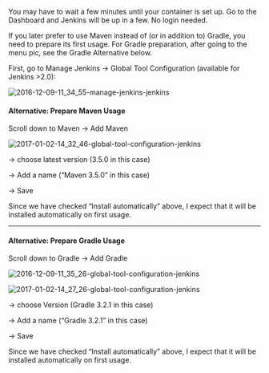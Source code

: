 You may have to wait a few minutes until your container is set up. Go to the Dashboard and Jenkins will be up in a few. No login needed.

If you later prefer to use Maven instead of (or in addition to) Gradle, you need to prepare its first usage. For Gradle preparation, after going to the menu pic, see the Gradle Alternative below.

First, go to Manage Jenkins -> Global Tool Configuration (available for Jenkins >2.0):

![2016-12-09-11_34_55-manage-jenkins-jenkins](https://user-images.githubusercontent.com/558905/37997763-ff645992-31e9-11e8-815e-cb8f28e43f9b.png)

#### Alternative: Prepare Maven Usage

Scroll down to Maven -> Add Maven

![2017-01-02-14_32_46-global-tool-configuration-jenkins](https://user-images.githubusercontent.com/558905/37997310-7e44e76a-31e8-11e8-8cfd-0b260a84995c.png)

-> choose latest version (3.5.0 in this case)

-> Add a name (“Maven 3.5.0” in this case)

-> Save

Since we have checked “Install automatically” above, I expect that it will be installed automatically on first usage.

----

#### Alternative: Prepare Gradle Usage

Scroll down to Gradle -> Add Gradle

![2016-12-09-11_35_26-global-tool-configuration-jenkins](https://user-images.githubusercontent.com/558905/37997254-612332b8-31e8-11e8-8317-76bbaa291e3c.png)


![2017-01-02-14_27_26-global-tool-configuration-jenkins](https://user-images.githubusercontent.com/558905/37997309-7e37eab0-31e8-11e8-9398-1b12e6fecffc.png)

-> choose Version (Gradle 3.2.1 in this case)

-> Add a name (“Gradle 3.2.1” in this case)

-> Save

Since we have checked “Install automatically” above, I expect that it will be installed automatically on first usage.
